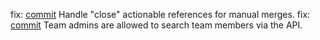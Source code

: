 fix: [commit](https://codeberg.org/forgejo/forgejo/commit/196907e359420f63003f884d1cf827b4a4d7a4e5) Handle "close" actionable references for manual merges.
fix: [commit](https://codeberg.org/forgejo/forgejo/commit/46b1f2e7e4e795331f28f74666094c9416499e03) Team admins are allowed to search team members via the API.
